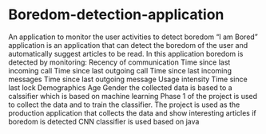 # Boredom-detection-application
An application to monitor the user activities to detect boredom
“I am Bored” application is an application that can detect the boredom of the user and automatically suggest articles to be read.
In this application boredom is detected by monitoring:
Recency of communication
Time since last incoming call
Time since last outgoing call
Time since last incoming messages
Time since last outgoing message
Usage intensity
Time since last lock
Demographics
Age
Gender
the collected data is based to a calssifier which is based on machine learning 
Phase 1 of the project is used to collect the data and to train the classifier. 
The project is used as the production application that collects the data and show interesting articles if boredom is detected
CNN classifier is used based on java
